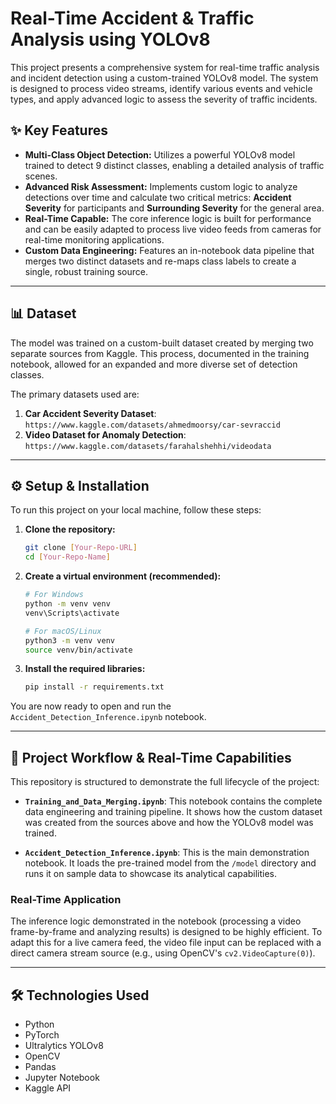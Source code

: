 # Real-Time Accident & Traffic Analysis using YOLOv8

This project presents a comprehensive system for real-time traffic analysis and incident detection using a custom-trained YOLOv8 model. The system is designed to process video streams, identify various events and vehicle types, and apply advanced logic to assess the severity of traffic incidents.

## ✨ Key Features

-   **Multi-Class Object Detection:** Utilizes a powerful YOLOv8 model trained to detect 9 distinct classes, enabling a detailed analysis of traffic scenes.
-   **Advanced Risk Assessment:** Implements custom logic to analyze detections over time and calculate two critical metrics: **Accident Severity** for participants and **Surrounding Severity** for the general area.
-   **Real-Time Capable:** The core inference logic is built for performance and can be easily adapted to process live video feeds from cameras for real-time monitoring applications.
-   **Custom Data Engineering:** Features an in-notebook data pipeline that merges two distinct datasets and re-maps class labels to create a single, robust training source.

---

## 📊 Dataset

The model was trained on a custom-built dataset created by merging two separate sources from Kaggle. This process, documented in the training notebook, allowed for an expanded and more diverse set of detection classes.

The primary datasets used are:

1.  **Car Accident Severity Dataset**: `https://www.kaggle.com/datasets/ahmedmoorsy/car-sevraccid`
2.  **Video Dataset for Anomaly Detection**: `https://www.kaggle.com/datasets/farahalshehhi/videodata`

---

## ⚙️ Setup & Installation

To run this project on your local machine, follow these steps:

1.  **Clone the repository:**
    ```sh
    git clone [Your-Repo-URL]
    cd [Your-Repo-Name]
    ```

2.  **Create a virtual environment (recommended):**
    ```sh
    # For Windows
    python -m venv venv
    venv\Scripts\activate

    # For macOS/Linux
    python3 -m venv venv
    source venv/bin/activate
    ```

3.  **Install the required libraries:**
    ```sh
    pip install -r requirements.txt
    ```
You are now ready to open and run the `Accident_Detection_Inference.ipynb` notebook.

---

## 🚀 Project Workflow & Real-Time Capabilities

This repository is structured to demonstrate the full lifecycle of the project:

-   **`Training_and_Data_Merging.ipynb`**: This notebook contains the complete data engineering and training pipeline. It shows how the custom dataset was created from the sources above and how the YOLOv8 model was trained.

-   **`Accident_Detection_Inference.ipynb`**: This is the main demonstration notebook. It loads the pre-trained model from the `/model` directory and runs it on sample data to showcase its analytical capabilities.

### Real-Time Application

The inference logic demonstrated in the notebook (processing a video frame-by-frame and analyzing results) is designed to be highly efficient. To adapt this for a live camera feed, the video file input can be replaced with a direct camera stream source (e.g., using OpenCV's `cv2.VideoCapture(0)`).

---

## 🛠️ Technologies Used

-   Python
-   PyTorch
-   Ultralytics YOLOv8
-   OpenCV
-   Pandas
-   Jupyter Notebook
-   Kaggle API